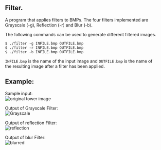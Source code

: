 ## Filter.<br/>
A program that applies filters to BMPs.
The four filters implemented are Grayscale (-g), Reflection (-r) and Blur (-b).<br/>

The following commands can be used to generate different filtered images.<br/>


```$ ./filter -g INFILE.bmp OUTFILE.bmp``` <br/>
```$ ./filter -r INFILE.bmp OUTFILE.bmp``` <br/>
```$ ./filter -b INFILE.bmp OUTFILE.bmp``` <br/>

```INFILE.bmp``` is the name of the input image and ```OUTFILE.bmp``` is the name of the resulting image after a filter has been applied.<br/>

## Example: <br/>
Sample input: <br/>
![original tower image](https://github.com/arpitmeher/filter-CS50x-2021/blob/main/images/tower.bmp)

Output of Grayscale Filter:<br/>
![Grayscale](https://github.com/arpitmeher/filter-CS50x-2021/blob/main/tower_g.bmp)

Output of reflection Filter:<br/>
![reflection](https://github.com/arpitmeher/filter-CS50x-2021/blob/main/tower_r.bmp)

Output of blur Filter:<br/>
![blurred](https://github.com/arpitmeher/filter-CS50x-2021/blob/main/tower_b.bmp)
